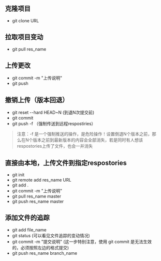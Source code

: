 ## 克隆项目
* git clone URL

## 拉取项目变动
* git pull res_name 

## 上传更改
* git commit -m "上传说明"
* git push


## 撤销上传（版本回退）
* git reset --hard HEAD~N (到退N次提交前)
* git commit 
* git push -f  （强制传送到远程respostiries）

> 注意：-f 是一个强制推送的操作，是危险操作！设置倒退N个版本之前，那么在N个版本之前到最新版本的内容会全部消失，若是同时有人想该respostories上传了文件，也会一并消失


## 直接由本地，上传文件到指定respostories
* git init
* git remote add res_name URL
* git add .
* git commit -m "上传说明"
* git pull res_name master
* git push res_name master

## 添加文件的追踪
* git add file_name
* git status    (可以看见文件追踪的变动情况)
* git commit -m "提交说明"   (这一步特别注意，使用 git commit 是无法生效的，必须按照左边的格式提交)
* git push res_name branch_name 
